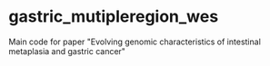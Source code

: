 # gastric_mutipleregion_wes
Main code for paper "Evolving genomic characteristics of intestinal metaplasia and gastric cancer"
